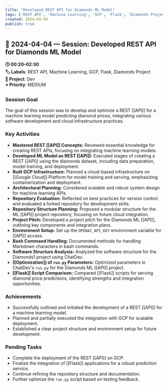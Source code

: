 ```yaml
---
title: "Developed REST API for Diamonds ML Model"
tags: ['REST API', 'Machine Learning', 'GCP', 'Flask', 'Diamonds Project']
created: 2024-04-04
publish: true
---
```


## 📅 2024-04-04 — Session: Developed REST API for Diamonds ML Model

**🕒 00:20–02:30**  
**🏷️ Labels**: REST API, Machine Learning, GCP, Flask, Diamonds Project  
**📂 Project**: Dev  
**⭐ Priority**: MEDIUM  


### Session Goal
The goal of this session was to develop and optimize a REST [[API]] for a machine learning model predicting diamond prices, integrating various software development and cloud infrastructure practices.

### Key Activities
- **Mastered REST [[API]] Concepts:** Reviewed essential knowledge for creating REST APIs, focusing on integrating machine learning models.
- **Developed ML Model as REST [[API]]:** Executed stages of creating a REST [[API]] using the diamonds dataset, including data preparation, model training, and deployment.
- **Built GCP Infrastructure:** Planned a cloud-based infrastructure on [[Google Cloud]] Platform for model training and serving, emphasizing containerization and deployment.
- **Architectural Planning:** Considered scalable and robust system design for machine learning APIs.
- **Repository Evaluation:** Reflected on best practices for version control and evaluated a forked repository for development skills.
- **Repository Structure Planning:** Proposed a modular structure for the ML [[API]] project repository, focusing on future cloud integration.
- **Project Pitch:** Developed a project pitch for the Diamonds ML [[API]], outlining key components and integration plans.
- **Environment Setup:** Set up the `OPENAI_API_KEY` environment variable for [[API]] access.
- **Bash Command Handling:** Documented methods for handling Markdown characters in bash commands.
- **Software Structure Analysis:** Analyzed the software structure for the Diamonds1 project using ChatDev.
- **[[Optimization]] of `run.py` Parameters:** Optimized parameters in ChatDev's `run.py` for the Diamonds ML [[API]] project.
- **[[Flask]] Script Comparison:** Compared [[Flask]] scripts for serving diamond price predictions, identifying strengths and integration opportunities.

### Achievements
- Successfully outlined and initiated the development of a REST [[API]] for a machine learning model.
- Planned and partially executed the integration with GCP for scalable deployment.
- Established a clear project structure and environment setup for future development.

### Pending Tasks
- Complete the deployment of the REST [[API]] on GCP.
- Finalize the integration of [[Flask]] applications for a robust prediction service.
- Continue refining the repository structure and documentation.
- Further optimize the `run.py` script based on testing feedback.
